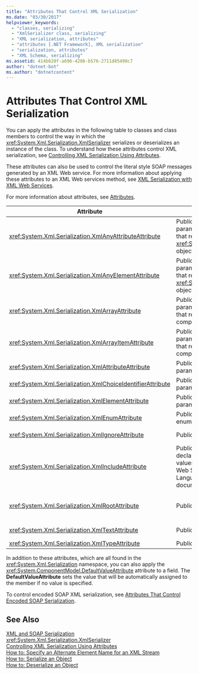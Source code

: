 ```yaml
---
title: "Attributes That Control XML Serialization"
ms.date: "03/30/2017"
helpviewer_keywords: 
  - "classes, serializing"
  - "XmlSerializer class, serializing"
  - "XML serialization, attributes"
  - "attributes [.NET Framework], XML serialization"
  - "serialization, attributes"
  - "XML Schema, serializing"
ms.assetid: 414b820f-a696-4206-b576-2711d85490c7
author: "dotnet-bot"
ms.author: "dotnetcontent"
---
```

# Attributes That Control XML Serialization
You can apply the attributes in the following table to classes and class members to control the way in which the <xref:System.Xml.Serialization.XmlSerializer> serializes or deserializes an instance of the class. To understand how these attributes control XML serialization, see [Controlling XML Serialization Using Attributes](../../../docs/standard/serialization/controlling-xml-serialization-using-attributes.md).  
  
 These attributes can also be used to control the literal style SOAP messages generated by an XML Web service. For more information about applying these attributes to an XML Web services method, see [XML Serialization with XML Web Services](../../../docs/standard/serialization/xml-serialization-with-xml-web-services.md).  
  
 For more information about attributes, see [Attributes](../../../docs/standard/attributes/index.md).  
  
|Attribute|Applies to|Specifies|  
|---------------|----------------|---------------|  
|<xref:System.Xml.Serialization.XmlAnyAttributeAttribute>|Public field, property, parameter, or return value that returns an array of <xref:System.Xml.XmlAttribute> objects.|When deserializing, the array will be filled with <xref:System.Xml.XmlAttribute> objects that represent all XML attributes unknown to the schema.|  
|<xref:System.Xml.Serialization.XmlAnyElementAttribute>|Public field, property, parameter, or return value that returns an array of <xref:System.Xml.XmlElement> objects.|When deserializing, the array is filled with <xref:System.Xml.XmlElement> objects that represent all XML elements unknown to the schema.|  
|<xref:System.Xml.Serialization.XmlArrayAttribute>|Public field, property, parameter, or return value that returns an array of complex objects.|The members of the array will be generated as members of an XML array.|  
|<xref:System.Xml.Serialization.XmlArrayItemAttribute>|Public field, property, parameter, or return value that returns an array of complex objects.|The derived types that can be inserted into an array. Usually applied in conjunction with an <xref:System.Xml.Serialization.XmlArrayAttribute>.|  
|<xref:System.Xml.Serialization.XmlAttributeAttribute>|Public field, property, parameter, or return value.|The member will be serialized as an XML attribute.|  
|<xref:System.Xml.Serialization.XmlChoiceIdentifierAttribute>|Public field, property, parameter, or return value.|The member can be further disambiguated by using an enumeration.|  
|<xref:System.Xml.Serialization.XmlElementAttribute>|Public field, property, parameter, or return value.|The field or property will be serialized as an XML element.|  
|<xref:System.Xml.Serialization.XmlEnumAttribute>|Public field that is an enumeration identifier.|The element name of an enumeration member.|  
|<xref:System.Xml.Serialization.XmlIgnoreAttribute>|Public properties and fields.|The property or field should be ignored when the containing class is serialized.|  
|<xref:System.Xml.Serialization.XmlIncludeAttribute>|Public derived class declarations, and return values of public methods for Web Services Description Language (WSDL) documents.|The class should be included when generating schemas (to be recognized when serialized).|  
|<xref:System.Xml.Serialization.XmlRootAttribute>|Public class declarations.|Controls XML serialization of the attribute target as an XML root element. Use the attribute to further specify the namespace and element name.|  
|<xref:System.Xml.Serialization.XmlTextAttribute>|Public properties and fields.|The property or field should be serialized as XML text.|  
|<xref:System.Xml.Serialization.XmlTypeAttribute>|Public class declarations.|The name and namespace of the XML type.|  
  
 In addition to these attributes, which are all found in the <xref:System.Xml.Serialization> namespace, you can also apply the <xref:System.ComponentModel.DefaultValueAttribute> attribute to a field. The **DefaultValueAttribute** sets the value that will be automatically assigned to the member if no value is specified.  
  
 To control encoded SOAP XML serialization, see [Attributes That Control Encoded SOAP Serialization](../../../docs/standard/serialization/attributes-that-control-encoded-soap-serialization.md).  
  
## See Also  
 [XML and SOAP Serialization](../../../docs/standard/serialization/xml-and-soap-serialization.md)  
 <xref:System.Xml.Serialization.XmlSerializer>  
 [Controlling XML Serialization Using Attributes](../../../docs/standard/serialization/controlling-xml-serialization-using-attributes.md)  
 [How to: Specify an Alternate Element Name for an XML Stream](../../../docs/standard/serialization/how-to-specify-an-alternate-element-name-for-an-xml-stream.md)  
 [How to: Serialize an Object](../../../docs/standard/serialization/how-to-serialize-an-object.md)  
 [How to: Deserialize an Object](../../../docs/standard/serialization/how-to-deserialize-an-object.md)
